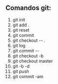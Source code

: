 ## Comandos git:
1. git init
2. git add .
3. git reset
4. git commit
5. git checkout -- .
6. git log
7. git commit --<nombre>
8. git checkout -b <rama>
9. git checkout master
10. git -b -d <rama>
11. git push
12. git commit -am